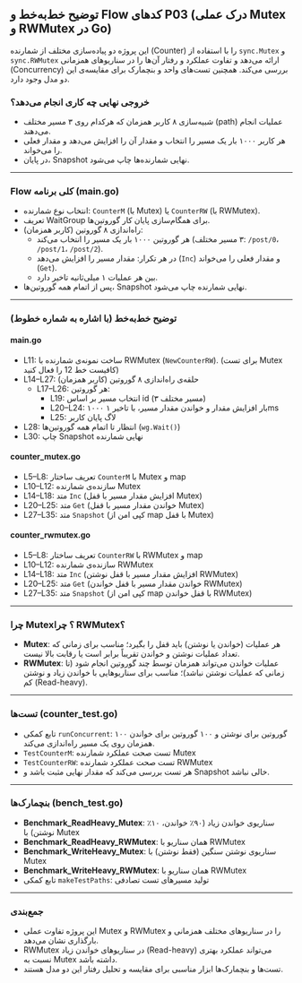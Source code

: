  ## توضیح خط‌به‌خط و Flow کدهای P03 (درک عملی Mutex و RWMutex در Go)

این پروژه دو پیاده‌سازی مختلف از شمارنده (Counter) را با استفاده از `sync.Mutex` و `sync.RWMutex` ارائه می‌دهد و تفاوت عملکرد و رفتار آن‌ها را در سناریوهای همزمانی (Concurrency) بررسی می‌کند. همچنین تست‌های واحد و بنچمارک برای مقایسه‌ی این دو مدل وجود دارد.

### خروجی نهایی چه کاری انجام می‌دهد؟
- شبیه‌سازی ۸ کاربر همزمان که هرکدام روی ۳ مسیر مختلف (path) عملیات انجام می‌دهند.
- هر کاربر ۱۰۰۰ بار یک مسیر را انتخاب و مقدار آن را افزایش می‌دهد و مقدار فعلی را می‌خواند.
- در پایان، Snapshot نهایی شمارنده‌ها چاپ می‌شود.

---

### Flow کلی برنامه (main.go)
- انتخاب نوع شمارنده: `CounterM` (با Mutex) یا `CounterRW` (با RWMutex).
- تعریف WaitGroup برای همگام‌سازی پایان کار گوروتین‌ها.
- راه‌اندازی ۸ گوروتین (کاربر همزمان):
  - هر گوروتین ۱۰۰۰ بار یک مسیر را انتخاب می‌کند (۳ مسیر مختلف: `/post/0`، `/post/1`، `/post/2`).
  - در هر تکرار: مقدار مسیر را افزایش می‌دهد (`Inc`) و مقدار فعلی را می‌خواند (`Get`).
  - بین هر عملیات ۱ میلی‌ثانیه تاخیر دارد.
- پس از اتمام همه گوروتین‌ها، Snapshot نهایی شمارنده چاپ می‌شود.

---

### توضیح خط‌به‌خط (با اشاره به شماره خطوط)

#### main.go
- L11: ساخت نمونه‌ی شمارنده با RWMutex (`NewCounterRW`). (برای تست Mutex کافیست خط 12 را فعال کنید)
- L14–L27: حلقه‌ی راه‌اندازی ۸ گوروتین (کاربر همزمان)
  - L17–L26: هر گوروتین:
    - L19: انتخاب مسیر بر اساس id (۳ مسیر مختلف)
    - L20–L24: ۱۰۰۰ بار افزایش مقدار و خواندن مقدار مسیر، با تاخیر ۱ms
    - L25: لاگ پایان کاربر
- L28: انتظار تا اتمام همه گوروتین‌ها (`wg.Wait()`)
- L30: چاپ Snapshot نهایی شمارنده

#### counter_mutex.go
- L5–L8: تعریف ساختار `CounterM` با Mutex و map
- L10–L12: سازنده‌ی شمارنده Mutex
- L14–L18: متد `Inc` (افزایش مقدار مسیر با قفل Mutex)
- L20–L25: متد `Get` (خواندن مقدار مسیر با قفل Mutex)
- L27–L35: متد `Snapshot` (کپی امن از map با قفل Mutex)

#### counter_rwmutex.go
- L5–L8: تعریف ساختار `CounterRW` با RWMutex و map
- L10–L12: سازنده‌ی شمارنده RWMutex
- L14–L18: متد `Inc` (افزایش مقدار مسیر با قفل نوشتن RWMutex)
- L20–L25: متد `Get` (خواندن مقدار مسیر با قفل خواندن RWMutex)
- L27–L35: متد `Snapshot` (کپی امن از map با قفل خواندن RWMutex)

---

### چرا Mutex؟ چرا RWMutex؟
- **Mutex**: هر عملیات (خواندن یا نوشتن) باید قفل را بگیرد؛ مناسب برای زمانی که تعداد عملیات نوشتن و خواندن تقریباً برابر است یا رقابت بالا نیست.
- **RWMutex**: عملیات خواندن می‌تواند همزمان توسط چند گوروتین انجام شود (تا زمانی که عملیات نوشتن نباشد)؛ مناسب برای سناریوهایی با خواندن زیاد و نوشتن کم (Read-heavy).

---

### تست‌ها (counter_test.go)
- تابع کمکی `runConcurrent`: ۱۰۰ گوروتین برای نوشتن و ۱۰۰ گوروتین برای خواندن همزمان روی یک مسیر راه‌اندازی می‌کند.
- `TestCounterM`: تست صحت عملکرد شمارنده Mutex
- `TestCounterRW`: تست صحت عملکرد شمارنده RWMutex
- هر تست بررسی می‌کند که مقدار نهایی مثبت باشد و Snapshot خالی نباشد.

---

### بنچمارک‌ها (bench_test.go)
- **Benchmark_ReadHeavy_Mutex**: سناریوی خواندن زیاد (۹۰٪ خواندن، ۱۰٪ نوشتن) با Mutex
- **Benchmark_ReadHeavy_RWMutex**: همان سناریو با RWMutex
- **Benchmark_WriteHeavy_Mutex**: سناریوی نوشتن سنگین (فقط نوشتن) با Mutex
- **Benchmark_WriteHeavy_RWMutex**: همان سناریو با RWMutex
- تابع کمکی `makeTestPaths`: تولید مسیرهای تست تصادفی

---

### جمع‌بندی
- این پروژه تفاوت عملی Mutex و RWMutex را در سناریوهای مختلف همزمانی و بارگذاری نشان می‌دهد.
- RWMutex در سناریوهای خواندن زیاد (Read-heavy) می‌تواند عملکرد بهتری نسبت به Mutex داشته باشد.
- تست‌ها و بنچمارک‌ها ابزار مناسبی برای مقایسه و تحلیل رفتار این دو مدل هستند.
